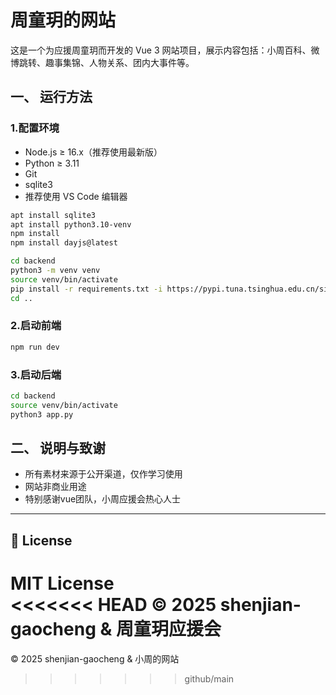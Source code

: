 
# 周童玥的网站

这是一个为应援周童玥而开发的 Vue 3 网站项目，展示内容包括：小周百科、微博跳转、趣事集锦、人物关系、团内大事件等。


## 一、 运行方法

### 1.配置环境

- Node.js ≥ 16.x（推荐使用最新版）
- Python ≥ 3.11
- Git
- sqlite3
- 推荐使用 VS Code 编辑器

```bash
apt install sqlite3
apt install python3.10-venv
npm install
npm install dayjs@latest
```

```bash
cd backend
python3 -m venv venv
source venv/bin/activate
pip install -r requirements.txt -i https://pypi.tuna.tsinghua.edu.cn/simple
cd ..
```

### 2.启动前端

```bash
npm run dev
```

### 3.启动后端

```bash
cd backend
source venv/bin/activate
python3 app.py
```



## 二、 说明与致谢

- 所有素材来源于公开渠道，仅作学习使用
- 网站非商业用途
- 特别感谢vue团队，小周应援会热心人士

---

## 📄 License

MIT License  
<<<<<<< HEAD
© 2025 shenjian-gaocheng & 周童玥应援会
=======
© 2025 shenjian-gaocheng & 小周的网站
>>>>>>> github/main
